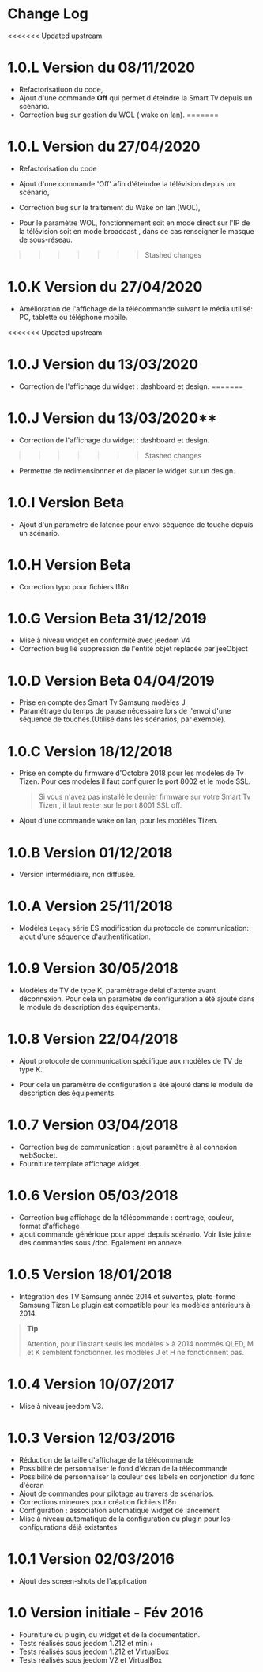 # **Change Log**

<<<<<<< Updated upstream
# 1.0.L Version du 08/11/2020

- Refactorisatiuon du code,
- Ajout d'une commande **Off** qui permet d'éteindre la Smart Tv depuis un scénario.
- Correction bug sur gestion du WOL ( wake on lan).
=======
# 1.0.L Version du 27/04/2020

- Refactorisation du code 

- Ajout d'une commande 'Off' afin d'éteindre la télévision depuis un scénario,

- Correction bug sur le traitement du Wake on lan (WOL), 

- Pour le paramètre WOL, fonctionnement soit en mode direct sur l'IP de la télévision soit en mode broadcast , dans ce cas renseigner le masque de sous-réseau.

  
>>>>>>> Stashed changes

# 1.0.K Version du 27/04/2020

- Amélioration de l'affichage de la télécommande suivant le média utilisé: PC, tablette ou téléphone mobile.

<<<<<<< Updated upstream
# 1.0.J Version du 13/03/2020

- Correction de l'affichage du widget : dashboard et design.
=======
# 1.0.J Version du 13/03/2020**

- Correction de l'affichage du widget : dashboard et design.

>>>>>>> Stashed changes
- Permettre de redimensionner et de placer le widget sur un design.

# 1.0.I Version Beta

- Ajout d'un paramètre de latence pour envoi séquence de touche depuis un scénario.

# 1.0.H Version Beta 

- Correction typo pour fichiers I18n

# 1.0.G Version Beta 31/12/2019

- Mise à niveau widget en conformité avec jeedom V4
- Correction bug lié suppression de l'entité objet replacée par jeeObject

# 1.0.D Version Beta 04/04/2019

- Prise en compte des Smart Tv Samsung modèles J
- Paramétrage du temps de pause nécessaire lors de l'envoi d'une séquence de touches.(Utilisé dans les scénarios, par exemple).

# 1.0.C Version 18/12/2018

- Prise en compte du firmware d'Octobre 2018 pour les modèles de Tv Tizen.
  Pour ces modèles il faut configurer le port 8002 et le mode SSL.

  > Si vous n'avez pas installé le dernier firmware sur votre Smart Tv Tizen , il faut rester sur le port 8001 SSL off.

- Ajout d'une commande wake on lan, pour les modèles Tizen.

# 1.0.B Version 01/12/2018

- Version intermédiaire, non diffusée.

# 

# 1.0.A Version 25/11/2018

* Modèles `Legacy` série ES modification du protocole de communication: ajout d'une séquence d'authentification. 


# 1.0.9 Version 30/05/2018

* Modèles de TV de type K, paramètrage délai d'attente avant déconnexion.
Pour cela un paramètre de configuration a été ajouté dans le module de description des équipements.

# 1.0.8 Version 22/04/2018

- Ajout protocole de communication spécifique aux modèles de TV de type K.

- Pour cela un paramètre de configuration a été ajouté dans le module de description des équipements.

# 1.0.7 Version 03/04/2018

* Correction bug de communication : ajout paramètre à al connexion webSocket.
* Fourniture template affichage widget.

# 1.0.6 Version 05/03/2018


   * Correction bug affichage de la télécommande : centrage, couleur, format d'affichage
   * ajout commande générique pour appel depuis scénario. Voir liste jointe des commandes sous /doc. Egalement en annexe.


# 1.0.5 Version 18/01/2018

   * Intégration des TV Samsung année 2014 et suivantes, plate-forme Samsung Tizen
        Le plugin est compatible pour les modèles antérieurs à 2014.

> **Tip**
>
> Attention, pour l'instant seuls les modèles > à 2014 nommés QLED, M et K semblent fonctionner. les modèles J et H ne fonctionnent pas.


# 1.0.4 Version 10/07/2017

   - Mise à niveau jeedom V3.


# 1.0.3 Version 12/03/2016

  * Réduction de la taille d'affichage de la télécommande
  * Possibilité de personnaliser le fond d'écran de la télécommande 
  * Possibilité de personnaliser la couleur des labels en conjonction du fond d'écran
  * Ajout de commandes pour pilotage au travers de scénarios.
  * Corrections mineures pour création fichiers I18n
  * Configuration : association automatique widget de lancement
  * Mise à niveau automatique de la configuration du plugin pour les configurations déjà existantes

# 1.0.1 Version 02/03/2016

  * Ajout des screen-shots de l'application

# 1.0 Version initiale - Fév 2016

   - Fourniture du plugin, du widget et de la documentation.
   - Tests réalisés sous jeedom 1.212 et mini+ 
   - Tests réalisés sous jeedom 1.212 et VirtualBox
   -  Tests réalisés sous jeedom V2    et VirtualBox